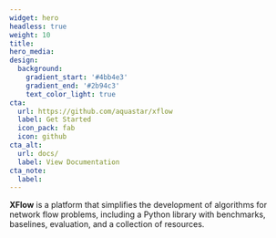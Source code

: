 ```yaml
---
widget: hero
headless: true
weight: 10
title:
hero_media:
design:
  background:
    gradient_start: '#4bb4e3'
    gradient_end: '#2b94c3'
    text_color_light: true
cta:
  url: https://github.com/aquastar/xflow
  label: Get Started
  icon_pack: fab
  icon: github
cta_alt:
  url: docs/
  label: View Documentation
cta_note:
  label: 
---
```

<!-- https://www.w3schools.com/icons/icons_reference.asp -->
**XFlow**  is a platform that simplifies the development of algorithms for network flow problems, including a Python library with benchmarks, baselines, evaluation, and a collection of resources. 


<script async defer src="https://buttons.github.io/buttons.js"></script>

